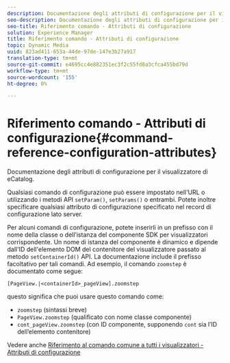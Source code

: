 ```yaml
---
description: Documentazione degli attributi di configurazione per il visualizzatore di eCatalog.
seo-description: Documentazione degli attributi di configurazione per il visualizzatore di eCatalog.
seo-title: Riferimento comando - Attributi di configurazione
solution: Experience Manager
title: Riferimento comando - Attributi di configurazione
topic: Dynamic Media
uuid: 823ad411-653a-44de-97de-147e3b27a917
translation-type: tm+mt
source-git-commit: e4695cc4e882351ec3f2c55fd8a3cfca455bd79d
workflow-type: tm+mt
source-wordcount: '155'
ht-degree: 0%

---
```



# Riferimento comando - Attributi di configurazione{#command-reference-configuration-attributes}

Documentazione degli attributi di configurazione per il visualizzatore di eCatalog.

Qualsiasi comando di configurazione può essere impostato nell&#39;URL o utilizzando i metodi API `setParam()`, `setParams()` o entrambi. Potete inoltre specificare qualsiasi attributo di configurazione specificato nel record di configurazione lato server.

Per alcuni comandi di configurazione, potete inserirli in un prefisso con il nome della classe o dell’istanza del componente SDK per visualizzatori corrispondente. Un nome di istanza del componente è dinamico e dipende dall&#39;ID dell&#39;elemento DOM del contenitore del visualizzatore passato al metodo `setContainerId()` API. La documentazione include il prefisso facoltativo per tali comandi. Ad esempio, il comando `zoomstep` è documentato come segue:

`[PageView.|<containerId>_pageView].zoomstep`

questo significa che puoi usare questo comando come:

* `zoomstep` (sintassi breve)
* `PageView.zoomstep` (qualificato con nome classe componente)
* `cont_pageView.zoomstep` (con ID componente, supponendo  `cont` sia l’ID dell’elemento contenitore)

Vedere anche [Riferimento al comando comune a tutti i visualizzatori - Attributi di configurazione](../../../r-html5-viewer-20-cmdref-configattrib/r-html5-viewer-20-cmdref-configattrib.md#concept-850e0f2c49b949deb7cfbfd330d329bd)
